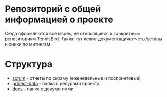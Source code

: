 # Репозиторий с общей информацией о проекте
Сюда оформляются все issues, не относящиеся к конкретным репозиториям TennisBird.
Также тут лежит документация/отчеты/уставы и синки по митингам
# Структура
- [scrum](./scrum) - отчеты по скраму (еженедельные и поспринтовые)
- [project-data](./project-data) - папка с ресурами проекта
- [docs](./docs) - папка с документами
